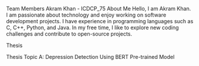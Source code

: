 Team Members
Akram Khan - ICDCP_75
About Me
Hello, I am Akram Khan. I am passionate about technology and enjoy working on software development projects. I have experience in programming languages such as C, C++, Python, and Java. In my free time, I like to explore new coding challenges and contribute to open-source projects.

Thesis

Thesis Topic A: Depression Detection Using BERT Pre-trained Model
